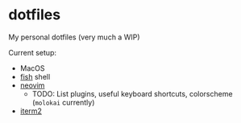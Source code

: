 # dotfiles
My personal dotfiles (very much a WIP)

Current setup:
 - MacOS
 - [fish](https://fishshell.com/) shell
 - [neovim](https://github.com/neovim/neovim)
   - TODO: List plugins, useful keyboard shortcuts, colorscheme (`molokai` currently)
 - [iterm2](https://iterm2.com/)
